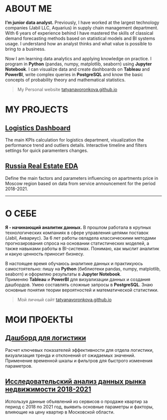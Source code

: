 # ABOUT ME

**I’m junior data analyst.** Previously, I have worked at the largest technology companies (Jabil LLC, Aquarius) in supply chain management department. With 6 years of experience behind I have mastered the skills of classical demand forecasting methods based on statistical models and BI systems usage. I understand how an analyst thinks and what value is possible to bring to a business.

Now I am learning data analytics and applying knowledge on practice. I program in **Python** (pandas, numpy, matplotlib, seaborn) using **Jupyter Notebook**. I can visualize data and create dashboards on **Tableau** and **PowerBI**, write complex queries in **PostgreSQL** and know the basic concepts of probability theory and mathematical statistics.	 

> My Personal website [tatyanavoronkova.github.io](https://tatyanavoronkova.github.io/)

# MY PROJECTS

## [Logistics Dashboard](https://github.com/tatyanavoronkova/Portfolio/tree/main/Dashboard)
The main KPIs calculation for logistics department, visualization the performance trend and outliers details. 
Interactive timeline and filters settings for quick paramenters changes.

## [Russia Real Estate EDA](https://github.com/tatyanavoronkova/Portfolio/tree/main/EDA)
Define the main factors and parameters influencing on apartments price in Moscow region based on data from service announcement for the period 2018-2021.

------
# О СЕБЕ

**Я - начинающий аналитик данных.** В прошлом работала в крупных технологических компаниях в сфере управления цепями поставок (Jabil, Аквариус). За 6 лет работы овладела классическими методами прогнозирования спроса на основании статистических моделей, а также навыками работы в BI-системах. Понимаю, как мыслит аналитик и какую ценность приносит бизнесу. 

В настоящее время обучаюсь аналитике данных и практикуюсь самостоятельно: пишу на **Python** (библиотеки pandas, numpy, matplotlib, seaborn) и оформляю результаты в **Jupyter Notebook**. Применяю **Tableau** и **PowerBI** для визуализации данных и создания дашбордов. Умею составлять сложные запросы в **PostgreSQL**. Знаю основные понятия теории вероятностей и математической статистики.

> Мой личный сайт [tatyanavoronkova.github.io](https://tatyanavoronkova.github.io/ru/)

# МОИ ПРОЕКТЫ

## [Дашборд для логистики](https://github.com/tatyanavoronkova/Portfolio/tree/main/Dashboard)
Расчет ключевых показателей эффективности для отдела логистики, визуализация тренда и отклонений от ожидаемых значений. 
Применение временной шкалы и фильтров для быстрого изменения параметров.

## [Исследовательский анализ данных рынка недвижимости 2018-2021](https://github.com/tatyanavoronkova/Portfolio/tree/main/EDA)
Используя данные объявлений из сервисов о продаже квартир за период с 2018 по 2021 год, выявить основные параметры и факторы, влияющие на цену квартир в Московской области.


